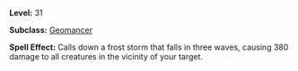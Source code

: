 <!-- TITLE: Spell: Frost Storm -->

**Level:** 31

**Subclass:** [Geomancer](geomancer)

**Spell Effect:** Calls down a frost storm that falls in three waves, causing 380 damage to all creatures in the vicinity of your target.